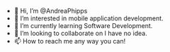 - 👋 Hi, I’m @AndreaPhipps
- 👀 I’m interested in mobile application development.
- 🌱 I’m currently learning Software Development.
- 💞️ I’m looking to collaborate on I have no idea.
- 📫 How to reach me any way you can!

<!---
AndreaPhipps/AndreaPhipps is a ✨ special ✨ repository because its `README.md` (this file) appears on your GitHub profile.
You can click the Preview link to take a look at your changes.
--->
